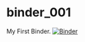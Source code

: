 # binder_001
My First Binder.
[![Binder](https://mybinder.org/badge_logo.svg)](https://mybinder.org/v2/gh/TMorgan99/binder_001.git/master)
